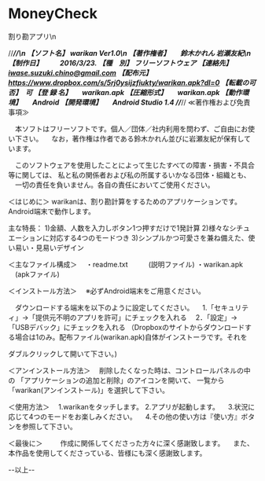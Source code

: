# MoneyCheck

割り勘アプリ\n

//***********************************************************************//\n
【ソフト名】	warikan Ver1.0\n
【著作権者】　　鈴木かれん 岩瀬友紀\n
【制作日】　　　2016/3/23.
【種　別】	フリーソフトウェア
【連絡先】　　　iwase.suzuki.chino@gmail.com
【配布元】　    https://www.dropbox.com/s/5rj0ysijzfiukty/warikan.apk?dl=0
【転載の可否】　可
【登 録 名】　　warikan.apk
【圧縮形式】　　warikan.apk
【動作環境】　　Android
【開発環境】　　Android Studio 1.4
//***********************************************************************//
≪著作権および免責事項≫

　本ソフトはフリーソフトです。個人／団体／社内利用を問わず、ご自由にお使い下さい。
　なお，著作権は作者である鈴木かれん並びに岩瀬友紀が保有しています。

　このソフトウェアを使用したことによって生じたすべての障害・損害・不具合等に関しては、
私と私の関係者および私の所属するいかなる団体・組織とも、
　一切の責任を負いません。各自の責任においてご使用ください。


＜はじめに＞
  warikanは、割り勘計算をするためのアプリケーションです。
  Android端末で動作します。

  主な特長：
  1)金額、人数を入力しボタン1つ押すだけで1発計算	
  2)様々なシチュエーションに対応する4つのモードつき
  3)シンプルかつ可愛さを兼ね備えた、使い易い・見易いデザイン


＜主なファイル構成＞
　・readme.txt　　　(説明ファイル)
  ・warikan.apk	  　(apkファイル) 
  

＜インストール方法＞
　※必ずAndroid端末をご用意ください。

　ダウンロードする端末を以下のように設定してください。
　1.「セキュリティ」→「提供元不明のアプリを許可」にチェックを入れる
　2．｢設定」→「USBデバック」にチェックを入れる
  （Dropboxのサイトからダウンロードする場合は1のみ。配布ファイル(warikan.apk)自体がインストーラです。それを

ダブルクリックして開いて下さい。)

＜アンインストール方法＞
 　削除したくなった時は、コントロールパネルの中の  「アプリケーションの追加と削除」のアイコンを開いて、
  一覧から「warikan(アンインストール)」を選択して下さい。


＜使用方法＞
　1.warikanをタッチします。
  2.アプリが起動します。
　3.状況に応じて4つのモードをお楽しみください。
　4.その他の使い方は『使い方』ボタンを参照して下さい。



＜最後に＞
　
　作成に関係してくださった方々に深く感謝致します。
　また、本作品を使用してくださっている、皆様にも深く感謝致します。





--以上--
